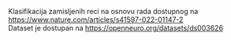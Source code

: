 Klasifikacija zamisljenih reci na osnovu rada dostupnog na https://www.nature.com/articles/s41597-022-01147-2 <br>
Dataset je dostupan na https://openneuro.org/datasets/ds003626 
